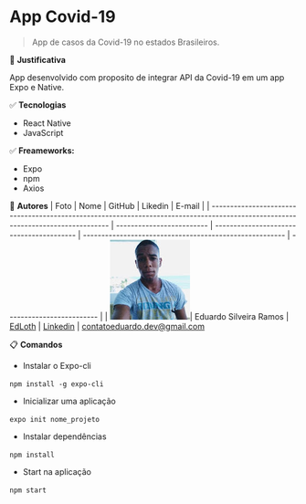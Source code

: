 # App Covid-19
>App de casos da Covid-19 no estados Brasileiros.



:dart:  **Justificativa**

App desenvolvido com proposito de integrar API da Covid-19 em um app Expo e Native.


:white_check_mark:   **Tecnologias**

- React Native
- JavaScript

:white_check_mark:   **Freameworks:**

- Expo
- npm
- Axios


 :medal_sports:  **Autores**
| Foto                                                                                                                             | Nome                      | GitHub                                   | Likedin                                                 | E-mail                    |
| -------------------------------------------------------------------------------------------------------------------------------- | ------------------------- | ---------------------------------------- | ------------------------------------------------------- | ------------------------- |
| <img src="./Doc/Eduardo.jpg"  >| Eduardo Silveira Ramos | [EdLoth](https://github.com/EdLoth) | [Linkedin](https://www.linkedin.com/in/eduardo-ramos-31413b1a2/) | contatoeduardo.dev@gmail.com





:clipboard:  **Comandos**

* Instalar o Expo-cli


`npm install -g expo-cli`

* Inicializar uma aplicação

`expo init nome_projeto`

* Instalar dependências

`npm install`

* Start na aplicação

`npm start`
